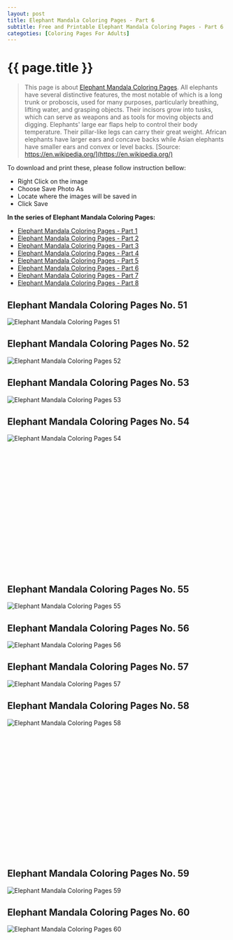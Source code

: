 ```yaml
---
layout: post
title: Elephant Mandala Coloring Pages - Part 6
subtitle: Free and Printable Elephant Mandala Coloring Pages - Part 6
categoties: [Coloring Pages For Adults]
---
```

{{ page.title }}
================
> This page is about [Elephant Mandala Coloring Pages](https://freecoloringpages.github.io/). All elephants have several distinctive features, the most notable of which is a long trunk or proboscis, used for many purposes, particularly breathing, lifting water, and grasping objects. Their incisors grow into tusks, which can serve as weapons and as tools for moving objects and digging. Elephants' large ear flaps help to control their body temperature. Their pillar-like legs can carry their great weight. African elephants have larger ears and concave backs while Asian elephants have smaller ears and convex or level backs. [Source: https://en.wikipedia.org/](https://en.wikipedia.org/)

To download and print these, please follow instruction bellow:
* Right Click on the image 
* Choose Save Photo As 
* Locate where the images will be saved in 
* Click Save

**In the series of Elephant Mandala Coloring Pages:**

* [Elephant Mandala Coloring Pages - Part 1](https://freecoloringpages.github.io/2017/11/28/Elephant-Mandala-Coloring-Pages-part-1.html)
* [Elephant Mandala Coloring Pages - Part 2](https://freecoloringpages.github.io/2017/11/28/Elephant-Mandala-Coloring-Pages-part-2.html)
* [Elephant Mandala Coloring Pages - Part 3](https://freecoloringpages.github.io/2017/11/28/Elephant-Mandala-Coloring-Pages-part-3.html)
* [Elephant Mandala Coloring Pages - Part 4](https://freecoloringpages.github.io/2017/11/28/Elephant-Mandala-Coloring-Pages-part-4.html)
* [Elephant Mandala Coloring Pages - Part 5](https://freecoloringpages.github.io/2017/11/28/Elephant-Mandala-Coloring-Pages-part-5.html)
* [Elephant Mandala Coloring Pages - Part 6](https://freecoloringpages.github.io/2017/11/28/Elephant-Mandala-Coloring-Pages-part-6.html)
* [Elephant Mandala Coloring Pages - Part 7](https://freecoloringpages.github.io/2017/11/28/Elephant-Mandala-Coloring-Pages-part-7.html)
* [Elephant Mandala Coloring Pages - Part 8](https://freecoloringpages.github.io/2017/11/28/Elephant-Mandala-Coloring-Pages-part-8.html)

## Elephant Mandala Coloring Pages No. 51
![Elephant Mandala Coloring Pages 51](https://freecoloringpages.github.io/img1/Elephant-Mandala-Coloring-Pages%20(51).jpg "Elephant Mandala Coloring Pages 51")

## Elephant Mandala Coloring Pages No. 52
![Elephant Mandala Coloring Pages 52](https://freecoloringpages.github.io/img1/Elephant-Mandala-Coloring-Pages%20(52).jpg "Elephant Mandala Coloring Pages 52")

## Elephant Mandala Coloring Pages No. 53
![Elephant Mandala Coloring Pages 53](https://freecoloringpages.github.io/img1/Elephant-Mandala-Coloring-Pages%20(53).jpg "Elephant Mandala Coloring Pages 53")

## Elephant Mandala Coloring Pages No. 54
![Elephant Mandala Coloring Pages 54](https://freecoloringpages.github.io/img1/Elephant-Mandala-Coloring-Pages%20(54).jpg "Elephant Mandala Coloring Pages 54")

<script async src="//pagead2.googlesyndication.com/pagead/js/adsbygoogle.js"></script><!-- Texxtonly --><ins class="adsbygoogle" style="display:inline-block;width:336px;height:280px" data-ad-client="ca-pub-6753140515841889" data-ad-slot="3207852233"></ins><script>(adsbygoogle = window.adsbygoogle || []).push({}); </script>

## Elephant Mandala Coloring Pages No. 55
![Elephant Mandala Coloring Pages 55](https://freecoloringpages.github.io/img1/Elephant-Mandala-Coloring-Pages%20(55).jpg "Elephant Mandala Coloring Pages 55")

## Elephant Mandala Coloring Pages No. 56
![Elephant Mandala Coloring Pages 56](https://freecoloringpages.github.io/img1/Elephant-Mandala-Coloring-Pages%20(56).jpg "Elephant Mandala Coloring Pages 56")

## Elephant Mandala Coloring Pages No. 57
![Elephant Mandala Coloring Pages 57](https://freecoloringpages.github.io/img1/Elephant-Mandala-Coloring-Pages%20(57).jpg "Elephant Mandala Coloring Pages 57")

## Elephant Mandala Coloring Pages No. 58
![Elephant Mandala Coloring Pages 58](https://freecoloringpages.github.io/img1/Elephant-Mandala-Coloring-Pages%20(58).jpg "Elephant Mandala Coloring Pages 58")

<script async src="//pagead2.googlesyndication.com/pagead/js/adsbygoogle.js"></script><!-- Texxtonly --><ins class="adsbygoogle" style="display:inline-block;width:336px;height:280px" data-ad-client="ca-pub-6753140515841889" data-ad-slot="3207852233"></ins><script>(adsbygoogle = window.adsbygoogle || []).push({}); </script>

## Elephant Mandala Coloring Pages No. 59
![Elephant Mandala Coloring Pages 59](https://freecoloringpages.github.io/img1/Elephant-Mandala-Coloring-Pages%20(59).jpg "Elephant Mandala Coloring Pages 59")

## Elephant Mandala Coloring Pages No. 60
![Elephant Mandala Coloring Pages 60](https://freecoloringpages.github.io/img1/Elephant-Mandala-Coloring-Pages%20(60).jpg "Elephant Mandala Coloring Pages 60")

